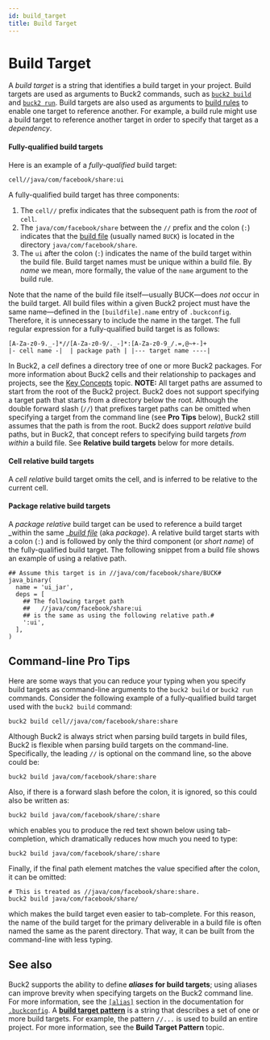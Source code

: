 ```yaml
---
id: build_target
title: Build Target
---
```


# Build Target

A _build target_ is a string that identifies a build target in your project.
Build targets are used as arguments to Buck2 commands, such as
[`buck2 build`](../../users/commands/build) and
[`buck2 run`](../../users/commands/run). Build targets are also used as
arguments to [build rules](build_rule.md) to enable one target to reference
another. For example, a build rule might use a build target to reference another
target in order to specify that target as a _dependency_.

#### Fully-qualified build targets

Here is an example of a _fully-qualified_ build target:

```
cell//java/com/facebook/share:ui
```

A fully-qualified build target has three components:

1. The `cell//` prefix indicates that the subsequent path is from the _root_ of
   `cell`.
2. The `java/com/facebook/share` between the `//` prefix and the colon (`:`)
   indicates that the [build file](build_file.md) (usually named `BUCK`) is
   located in the directory `java/com/facebook/share`.
3. The `ui` after the colon (`:`) indicates the name of the build target within
   the build file. Build target names must be unique within a build file. By
   _name_ we mean, more formally, the value of the `name` argument to the build
   rule.

Note that the name of the build file itself—usually BUCK—does _not_ occur in the
build target. All build files within a given Buck2 project must have the same
name—defined in the `[buildfile].name` entry of `.buckconfig`. Therefore, it is
unnecessary to include the name in the target. The full regular expression for a
fully-qualified build target is as follows:

```
[A-Za-z0-9._-]*//[A-Za-z0-9/._-]*:[A-Za-z0-9_/.=,@~+-]+
|- cell name -|  | package path | |--- target name ----|
```

In Buck2, a _cell_ defines a directory tree of one or more Buck2 packages. For
more information about Buck2 cells and their relationship to packages and
projects, see the [Key Concepts](key_concepts.md) topic. **NOTE:** All target
paths are assumed to start from the root of the Buck2 project. Buck2 does not
support specifying a target path that starts from a directory below the root.
Although the double forward slash (`//`) that prefixes target paths can be
omitted when specifying a target from the command line (see **Pro Tips** below),
Buck2 still assumes that the path is from the root. Buck2 does support
_relative_ build paths, but in Buck2, that concept refers to specifying build
targets _from within_ a build file. See **Relative build targets** below for
more details.

#### Cell relative build targets

A _cell relative_ build target omits the cell, and is inferred to be relative to
the current cell.

#### Package relative build targets

A _package relative_ build target can be used to reference a build target
_within the same _[_build file_](build_file.md) (aka _package_). A relative
build target starts with a colon (`:`) and is followed by only the third
component (or _short name_) of the fully-qualified build target. The following
snippet from a build file shows an example of using a relative path.

```
## Assume this target is in //java/com/facebook/share/BUCK#
java_binary(
  name = 'ui_jar',
  deps = [
    ## The following target path
    ##   //java/com/facebook/share:ui
    ## is the same as using the following relative path.#
    ':ui',
  ],
)
```

## Command-line Pro Tips

Here are some ways that you can reduce your typing when you specify build
targets as command-line arguments to the `buck2 build` or `buck2 run` commands.
Consider the following example of a fully-qualified build target used with the
`buck2 build` command:

```
buck2 build cell//java/com/facebook/share:share
```

Although Buck2 is always strict when parsing build targets in build files, Buck2
is flexible when parsing build targets on the command-line. Specifically, the
leading `//` is optional on the command line, so the above could be:

```
buck2 build java/com/facebook/share:share
```

Also, if there is a forward slash before the colon, it is ignored, so this could
also be written as:

```
buck2 build java/com/facebook/share/:share
```

which enables you to produce the red text shown below using tab-completion,
which dramatically reduces how much you need to type:

```
buck2 build java/com/facebook/share/:share
```

Finally, if the final path element matches the value specified after the colon,
it can be omitted:

```
# This is treated as //java/com/facebook/share:share.
buck2 build java/com/facebook/share/
```

which makes the build target even easier to tab-complete. For this reason, the
name of the build target for the primary deliverable in a build file is often
named the same as the parent directory. That way, it can be built from the
command-line with less typing.

## See also

Buck2 supports the ability to define **_aliases_ for build targets**; using
aliases can improve brevity when specifying targets on the Buck2 command line.
For more information, see the [`[alias]`](buckconfig.md#alias) section in the
documentation for [`.buckconfig`](buckconfig.md). A
[**build target pattern**](target_pattern.md) is a string that describes a set
of one or more build targets. For example, the pattern `//...` is used to build
an entire project. For more information, see the **Build Target Pattern** topic.
